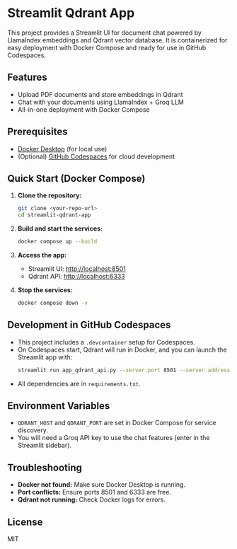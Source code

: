 # Streamlit Qdrant App

This project provides a Streamlit UI for document chat powered by LlamaIndex embeddings and Qdrant vector database. It is containerized for easy deployment with Docker Compose and ready for use in GitHub Codespaces.

## Features
- Upload PDF documents and store embeddings in Qdrant
- Chat with your documents using LlamaIndex + Groq LLM
- All-in-one deployment with Docker Compose

## Prerequisites
- [Docker Desktop](https://www.docker.com/products/docker-desktop/) (for local use)
- (Optional) [GitHub Codespaces](https://github.com/features/codespaces) for cloud development

## Quick Start (Docker Compose)

1. **Clone the repository:**
   ```bash
   git clone <your-repo-url>
   cd streamlit-qdrant-app
   ```
2. **Build and start the services:**
   ```bash
   docker compose up --build
   ```
3. **Access the app:**
   - Streamlit UI: [http://localhost:8501](http://localhost:8501)
   - Qdrant API: [http://localhost:6333](http://localhost:6333)

4. **Stop the services:**
   ```bash
   docker compose down -v
   ```

## Development in GitHub Codespaces

- This project includes a `.devcontainer` setup for Codespaces.
- On Codespaces start, Qdrant will run in Docker, and you can launch the Streamlit app with:
  ```bash
  streamlit run app_qdrant_api.py --server.port 8501 --server.address 0.0.0.0
  ```
- All dependencies are in `requirements.txt`.

## Environment Variables
- `QDRANT_HOST` and `QDRANT_PORT` are set in Docker Compose for service discovery.
- You will need a Groq API key to use the chat features (enter in the Streamlit sidebar).

## Troubleshooting
- **Docker not found:** Make sure Docker Desktop is running.
- **Port conflicts:** Ensure ports 8501 and 6333 are free.
- **Qdrant not running:** Check Docker logs for errors.

## License
MIT 